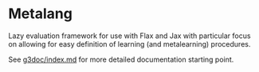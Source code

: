 # Metalang

Lazy evaluation framework for use with Flax and Jax with particular focus on
allowing for easy definition of learning (and metalearning) procedures.

See [g3doc/index.md](g3doc/index.md) for more detailed documentation starting point.
